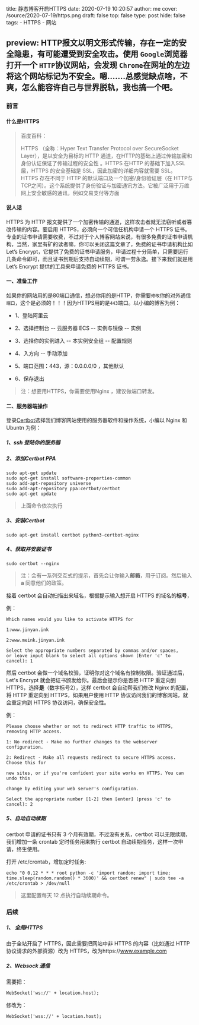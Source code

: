 title: 静态博客开启HTTPS
date: 2020-07-19 10:20:57
author: me
cover: /source/2020-07-19/https.png
draft: false
top: false
type: post
hide: false
tags:
    -  HTTPS
    -  网站

preview: HTTP报文以明文形式传输，存在一定的安全隐患，有可能遭受到安全攻击。使用 `Google`浏览器打开一个 `HTTP`协议网站，会发现 `Chrome`在网址的左边将这个网站标记为不安全。嗯.......总感觉缺点啥，不爽，怎么能容许自己与世界脱轨，我也搞一个吧。
---------------------

### 前言

#### 什么是HTTPS

> 百度百科：
>
> HTTPS （全称：Hyper Text Transfer Protocol over SecureSocket Layer），是以安全为目标的 HTTP 通道，在HTTP的基础上通过传输加密和身份认证保证了传输过程的安全性 。HTTPS 在HTTP 的基础下加入SSL层，HTTPS 的安全基础是 SSL，因此加密的详细内容就需要 SSL。 HTTPS 存在不同于 HTTP 的默认端口及一个加密/身份验证层（在 HTTP与 TCP之间）。这个系统提供了身份验证与加密通讯方法。它被广泛用于万维网上安全敏感的通讯，例如交易支付等方面

#### 说人话

HTTPS 为 HTTP 报文提供了一个加密传输的通道，这样攻击者就无法窃听或者篡改传输的内容。要启用 HTTPS，必须向一个可信任机构申请一个 HTTPS 证书。专业的证书申请需要收费，不过对于个人博客网站来说，有很多免费的证书申请机构，当然，家里有矿的读者嘛，你可以关闭这篇文章了，免费的证书申请机构比如Let’s Encrypt，它提供了免费的证书申请服务，申请过程十分简单，只需要运行几条命令即可，而且证书到期后支持自动续期，可谓一劳永逸。接下来我们就是用 Let’s Encrypt 提供的工具来申请免费的 HTTPS 证书。

#### 一、准备工作

如果你的网站用的是80端口通信，想必你用的是HTTP，你需要`修改`你的对外通信`端口`，这个是必须的！！！因为HTTPS用的是`443`端口。以小编的博客为例：

- 1、登陆阿里云

- 2、选择控制台 -- 云服务器 ECS -- 实例与镜像 -- 实例

- 3、选择你的实例进入 -- 本实例安全组 -- 配置规则

- 4、入方向 -- 手动添加

- 5、端口范围：443，源：0.0.0.0/0 ，其他默认

- 6、保存退出

> 注：想要用HTTPS，你需要使用Nginx ，建议做端口转发。

#### 二、服务器端操作

登录[Certbot](https://certbot.eff.org/)选择我们博客网站使用的服务器软件和操作系统，小编以 Nginx 和 Ubuntn 为例：

##### 1、ssh 登陆你的服务器

##### 2、添加Certbot PPA

```shell
sudo apt-get update
sudo apt-get install software-properties-common
sudo add-apt-repository universe
sudo add-apt-repository ppa:certbot/certbot
sudo apt-get update
```

> 上面命令依次执行

##### 3、安装Certbot

```shell
sudo apt-get install certbot python3-certbot-nginx
```

##### 4、获取并安装证书

```shell
sudo certbot --nginx
```

> 注：会有一系列交互式的提示，首先会让你输入**邮箱**，用于订阅。然后输入**a** 同意他们的政策。

接着 certbot 会自动扫描出来域名，根据提示输入想开启 HTTPS 的域名的**标号**，

例：

````
Which names would you like to activate HTTPS for

1:www.jinyan.ink

2:www.meink.jinyan.ink

Select the appropriate numbers separated by commas and/or spaces, 
or leave input blank to select all options shown (Enter 'c' to cancel): 1
````

然后 certbot 会做一个域名校验，证明你对这个域名有控制权限。验证通过后，Let's Encrypt 就会把证书颁发给你。最后会提示你是否把 HTTP 重定向到 HTTPS，选择**是**（数字标号2），这样 certbot 会自动帮我们修改 Nginx 的配置，将 HTTP 重定向到 HTTPS，如果用户使用 HTTP 协议访问我们的博客网站，就会重定向到 HTTPS 协议访问，确保安全性。

例：

```
Please choose whether or not to redirect HTTP traffic to HTTPS, removing HTTP access.

1: No redirect - Make no further changes to the webserver configuration.

2: Redirect - Make all requests redirect to secure HTTPS access. Choose this for

new sites, or if you're confident your site works on HTTPS. You can undo this

change by editing your web server's configuration.

Select the appropriate number [1-2] then [enter] (press 'c' to cancel): 2 
```

##### 5、自动自动续期

certbot 申请的证书只有 3 个月有效期，不过没有关系，certbot 可以无限续期，我们增加一条 crontab 定时任务用来执行 certbot 自动续期任务，这样一次申请，终生使用。

打开 /etc/crontab，增加定时任务:

```
echo "0 0,12 * * * root python -c 'import random; import time; time.sleep(random.random() * 3600)' && certbot renew" | sudo tee -a /etc/crontab > /dev/null
```

> 这里配置每天 12 点执行自动续期命令。

### 后续

##### 1、 全局HTTPS

由于全站开启了 HTTPS，因此需要把网站中非 HTTPS 的内容（比如通过 HTTP 协议请求的外部资源）改为 HTTPS，改为https://www.example.com

##### 2、Websock 通信

需要把：

```html
WebSocket('ws://' + location.host);
```

修改为：

```
WebSocket('wss://' + location.host);
```